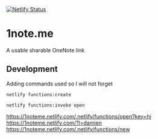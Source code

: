 [![Netlify Status](https://api.netlify.com/api/v1/badges/255f4fa4-c52e-4dc8-b073-c628c01945b0/deploy-status)](https://app.netlify.com/sites/1noteme/deploys)

# 1note.me
A usable sharable OneNote link


## Development

Adding commands used so I will not forget

```
netlify functions:create
```

```
netlify functions:invoke open
```

https://1noteme.netlify.com/.netlify/functions/open?key=hi
https://1noteme.netlify.com/?l=damien
https://1noteme.netlify.com/.netlify/functions/new
